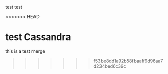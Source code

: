 test test

<<<<<<< HEAD

test Cassandra
=======
this is a test merge
>>>>>>> f53be8dd1a92b58fbaaff9d96aa7d234bed6c39c
